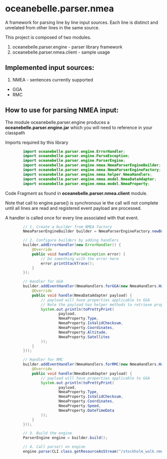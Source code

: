 oceanebelle.parser.nmea
=======================

A framework for parsing line by line input sources.
Each line is distinct and unrelated from other lines in the same source.

This project is composed of two modules.

1. oceanebelle.parser.engine - parser library framework
2. oceanebelle.parser.nmea.client - sample usage

## Implemented input sources:

1. NMEA - sentences currently supported
  * GGA
  * RMC


## How to use for parsing NMEA input:
The module oceanebelle.parser.engine produces a **oceanebelle.parser.engine.jar** which you will need to
reference in your classpath

Imports required by this library

```java
        import oceanebelle.parser.engine.ErrorHandler;
        import oceanebelle.parser.engine.ParseException;
        import oceanebelle.parser.engine.ParserEngine;
        import oceanebelle.parser.engine.nmea.NmeaParserEngineBuilder;
        import oceanebelle.parser.engine.nmea.NmeaParserEngineFactory;
        import oceanebelle.parser.engine.nmea.helper.NmeaHandlers;
        import oceanebelle.parser.engine.nmea.model.NmeaDataAdapter;
        import oceanebelle.parser.engine.nmea.model.NmeaProperty;
```

Code Fragment as found in **oceanebelle.parser.nmea.client** module.

Note that call to engine.parse() is _synchronous_ ie the call will not complete until all
lines are read and registered event payload are processed.

A handler is called once for every line associated with that event.

```java
        // 1. Create a builder from NMEA factory
        NmeaParserEngineBuilder builder = NmeaParserEngineFactory.newBuilder();

        // 2. Configure builders by adding handlers
        builder.addErrorHandler(new ErrorHandler() {
            @Override
            public void handle(ParseException error) {
                // Do something with the error here
                error.printStackTrace();
            }
        });

        // Handler for GGA
        builder.addEventHandler(NmeaHandlers.forGGA(new NmeaHandlers.HandlerAdapter() {
            @Override
            public void handle(NmeaDataAdapter payload) {
                // payload will have properties applicable to GGA
                // Note the payload has helper methods to retrieve properties
                System.out.println(toPrettyPrint(
                        payload,
                        NmeaProperty.Type,
                        NmeaProperty.IsValidChecksum,
                        NmeaProperty.Coordinates,
                        NmeaProperty.Altitude,
                        NmeaProperty.Satellites
                ));
            }
        }));

        // Handler for RMC
        builder.addEventHandler(NmeaHandlers.forRMC(new NmeaHandlers.HandlerAdapter() {
            @Override
            public void handle(NmeaDataAdapter payload) {
                // payload will have properties applicable to GGA
                System.out.println(toPrettyPrint(
                        payload,
                        NmeaProperty.Type,
                        NmeaProperty.IsValidChecksum,
                        NmeaProperty.Coordinates,
                        NmeaProperty.Speed,
                        NmeaProperty.DateTimeData
                ));
            }
        }));

        // 3. Build the engine
        ParserEngine engine = builder.build();

        // 4. Call parse() on engine
        engine.parse(CLI.class.getResourceAsStream("/stockholm_walk.nmea"));
```